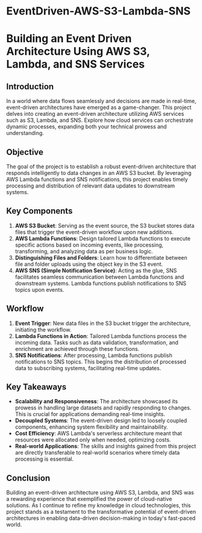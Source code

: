 # EventDriven-AWS-S3-Lambda-SNS
# Building an Event Driven Architecture Using AWS S3, Lambda, and SNS Services

## Introduction

In a world where data flows seamlessly and decisions are made in real-time, event-driven architectures have emerged as a game-changer. This project delves into creating an event-driven architecture utilizing AWS services such as S3, Lambda, and SNS. Explore how cloud services can orchestrate dynamic processes, expanding both your technical prowess and understanding.

## Objective

The goal of the project is to establish a robust event-driven architecture that responds intelligently to data changes in an AWS S3 bucket. By leveraging AWS Lambda functions and SNS notifications, this project enables timely processing and distribution of relevant data updates to downstream systems.

## Key Components

1. **AWS S3 Bucket**: Serving as the event source, the S3 bucket stores data files that trigger the event-driven workflow upon new additions.
2. **AWS Lambda Functions**: Design tailored Lambda functions to execute specific actions based on incoming events, like processing, transforming, and analyzing data as per business logic.
3. **Distinguishing Files and Folders**: Learn how to differentiate between file and folder uploads using the object key in the S3 event.
4. **AWS SNS (Simple Notification Service)**: Acting as the glue, SNS facilitates seamless communication between Lambda functions and downstream systems. Lambda functions publish notifications to SNS topics upon events.

## Workflow

1. **Event Trigger**: New data files in the S3 bucket trigger the architecture, initiating the workflow.
2. **Lambda Functions in Action**: Tailored Lambda functions process the incoming data. Tasks such as data validation, transformation, and enrichment are achieved through these functions.
3. **SNS Notifications**: After processing, Lambda functions publish notifications to SNS topics. This begins the distribution of processed data to subscribing systems, facilitating real-time updates.

## Key Takeaways

- **Scalability and Responsiveness**: The architecture showcased its prowess in handling large datasets and rapidly responding to changes. This is crucial for applications demanding real-time insights.
- **Decoupled Systems**: The event-driven design led to loosely coupled components, enhancing system flexibility and maintainability.
- **Cost Efficiency**: AWS Lambda's serverless architecture meant that resources were allocated only when needed, optimizing costs.
- **Real-world Applications**: The skills and insights gained from this project are directly transferable to real-world scenarios where timely data processing is essential.
  
## Conclusion

Building an event-driven architecture using AWS S3, Lambda, and SNS was a rewarding experience that exemplified the power of cloud-native solutions. As I continue to refine my knowledge in cloud technologies, this project stands as a testament to the transformative potential of event-driven architectures in enabling data-driven decision-making in today's fast-paced world.

